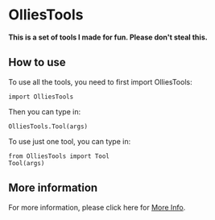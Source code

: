 # OlliesTools

**This is a set of tools I made for fun. Please don't steal this.**

## How to use

To use all the tools, you need to first import OlliesTools:

`import OlliesTools`

Then you can type in:

`OlliesTools.Tool(args)`

To use just one tool, you can type in:
```
from OlliesTools import Tool
Tool(args)
```

## More information

For more information, please click here for [More Info](/./MoreInfo/Home.md).
